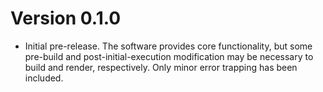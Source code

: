 # Version 0.1.0

* Initial pre-release.  The software provides core functionality, but some
  pre-build and post-initial-execution modification may be necessary to build
  and render, respectively.  Only minor error trapping has been included.
